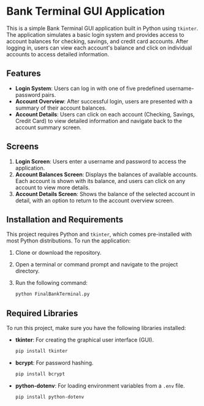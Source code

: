 # Bank Terminal GUI Application

This is a simple Bank Terminal GUI application built in Python using `tkinter`. The application simulates a basic login system and provides access to account balances for checking, savings, and credit card accounts. After logging in, users can view each account's balance and click on individual accounts to access detailed information.

## Features

- **Login System**: Users can log in with one of five predefined username-password pairs.
- **Account Overview**: After successful login, users are presented with a summary of their account balances.
- **Account Details**: Users can click on each account (Checking, Savings, Credit Card) to view detailed information and navigate back to the account summary screen.

## Screens

1. **Login Screen**: Users enter a username and password to access the application.
2. **Account Balances Screen**: Displays the balances of available accounts. Each account is shown with its balance, and users can click on any account to view more details.
3. **Account Details Screen**: Shows the balance of the selected account in detail, with an option to return to the account overview screen.

## Installation and Requirements

This project requires Python and `tkinter`, which comes pre-installed with most Python distributions. To run the application:

1. Clone or download the repository.
2. Open a terminal or command prompt and navigate to the project directory.
3. Run the following command:

   ```bash
   python FinalBankTerminal.py
## Required Libraries

To run this project, make sure you have the following libraries installed:

- **tkinter**: For creating the graphical user interface (GUI).
  ```sh
  pip install tkinter
  ```
- **bcrypt**: For password hashing.
  ```sh
  pip install bcrypt
  ```
- **python-dotenv**: For loading environment variables from a `.env` file.
  ```sh
  pip install python-dotenv
  ```
